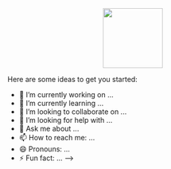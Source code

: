 <div id="header" align="center">
  <img src="https://giphy.com/stickers/programming-404-topnode-hS42TuYYnANLFR9IRQ" width="120"/>
</div>

Here are some ideas to get you started:

- 🔭 I’m currently working on ...
- 🌱 I’m currently learning ...
- 👯 I’m looking to collaborate on ...
- 🤔 I’m looking for help with ...
- 💬 Ask me about ...
- 📫 How to reach me: ...
- 😄 Pronouns: ...
- ⚡ Fun fact: ...
-->
